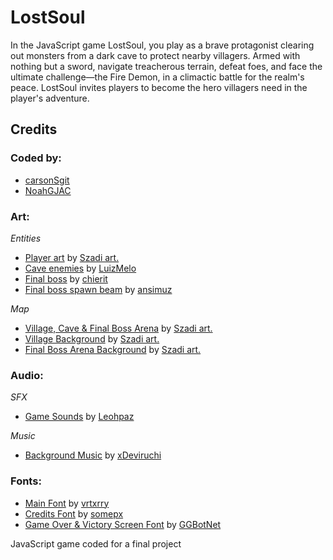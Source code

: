 # LostSoul


In the JavaScript game LostSoul, you play as a brave protagonist clearing out monsters from a dark cave to protect nearby villagers. Armed with nothing but a sword, navigate treacherous terrain, 
defeat foes, and face the ultimate challenge—the Fire Demon, in a climactic battle for the realm's peace. LostSoul invites players to become the hero villagers need in the player's adventure.

## Credits

### Coded by: 

- [carsonSgit](https://github.com/carsonSgit)
- [NoahGJAC](https://github.com/NoahGJAC)

### Art:

*Entities*

- [Player art](https://szadiart.itch.io/2d-soulslike-character) by [Szadi art.](https://szadiart.itch.io/)
- [Cave enemies](https://luizmelo.itch.io/monsters-creatures-fantasy) by [LuizMelo](https://luizmelo.itch.io/)
- [Final boss](https://chierit.itch.io/boss-demon-slime) by [chierit](https://chierit.itch.io/)
- [Final boss spawn beam](https://ansimuz.itch.io/gothicvania-patreon-collection) by [ansimuz](https://ansimuz.itch.io/)

*Map*

- [Village, Cave & Final Boss Arena](https://szadiart.itch.io/pixel-fantasy-caves) by [Szadi art.](https://szadiart.itch.io/)
- [Village Background](https://szadiart.itch.io/background-desert-mountains) by [Szadi art.](https://szadiart.itch.io/)
- [Final Boss Arena Background](https://szadiart.itch.io/pixel-platformer-world) by [Szadi art.](https://szadiart.itch.io/)

### Audio:

*SFX*

- [Game Sounds](https://leohpaz.itch.io/rpg-essentials-sfx-free) by [Leohpaz](https://leohpaz.itch.io/)

*Music*

- [Background Music](https://xdeviruchi.itch.io/8-bit-fantasy-adventure-music-pack) by [xDeviruchi](https://xdeviruchi.itch.io/)

### Fonts:

- [Main Font](https://vrtxrry.itch.io/dungeonfont) by [vrtxrry](https://vrtxrry.itch.io/)
- [Credits Font](https://somepx.itch.io/humble-fonts-free) by [somepx](https://somepx.itch.io/)
- [Game Over & Victory Screen Font](https://ggbot.itch.io/pixeloid-font) by [GGBotNet](https://ggbot.itch.io/)
  
JavaScript game coded for a final project
